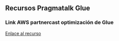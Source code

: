 
## Recursos Pragmatalk Glue

### Link AWS partnercast optimización de Glue

<a href="https://aws.amazon.com/partners/training/partnercast/?partnercast-training-webinar-cards.sort-by=item.additionalFields.sortText&partnercast-training-webinar-cards.sort-order=asc&awsf.partnercast-training-webinar-filter-audience=*all&awsf.partnercast-training-webinar-filter-content-type=event-type%23on-demand&awsf.partnercast-training-webinar-filter-series=*all&awsf.partnercast-training-webinar-filter-language=language%23english&awsf.partnercast-training-webinar-filter-location=*all&awsf.partnercast-training-webinar-filter-technology-category=*all&partnercast-training-webinar-cards.q=glue%2Boptimization&partnercast-training-webinar-cards.q_operator=AND/)" target="_blank">Enlace al recurso</a>
